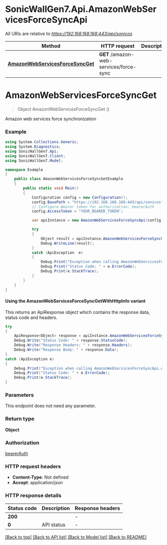 # SonicWallGen7.Api.AmazonWebServicesForceSyncApi

All URIs are relative to *https://192.168.168.168:443/api/sonicos*

| Method | HTTP request | Description |
|--------|--------------|-------------|
| [**AmazonWebServicesForceSyncGet**](AmazonWebServicesForceSyncApi.md#amazonwebservicesforcesyncget) | **GET** /amazon-web-services/force-sync |  |

<a id="amazonwebservicesforcesyncget"></a>
# **AmazonWebServicesForceSyncGet**
> Object AmazonWebServicesForceSyncGet ()



Amazon web services force synchronization

### Example
```csharp
using System.Collections.Generic;
using System.Diagnostics;
using SonicWallGen7.Api;
using SonicWallGen7.Client;
using SonicWallGen7.Model;

namespace Example
{
    public class AmazonWebServicesForceSyncGetExample
    {
        public static void Main()
        {
            Configuration config = new Configuration();
            config.BasePath = "https://192.168.168.168:443/api/sonicos";
            // Configure Bearer token for authorization: bearerAuth
            config.AccessToken = "YOUR_BEARER_TOKEN";

            var apiInstance = new AmazonWebServicesForceSyncApi(config);

            try
            {
                Object result = apiInstance.AmazonWebServicesForceSyncGet();
                Debug.WriteLine(result);
            }
            catch (ApiException  e)
            {
                Debug.Print("Exception when calling AmazonWebServicesForceSyncApi.AmazonWebServicesForceSyncGet: " + e.Message);
                Debug.Print("Status Code: " + e.ErrorCode);
                Debug.Print(e.StackTrace);
            }
        }
    }
}
```

#### Using the AmazonWebServicesForceSyncGetWithHttpInfo variant
This returns an ApiResponse object which contains the response data, status code and headers.

```csharp
try
{
    ApiResponse<Object> response = apiInstance.AmazonWebServicesForceSyncGetWithHttpInfo();
    Debug.Write("Status Code: " + response.StatusCode);
    Debug.Write("Response Headers: " + response.Headers);
    Debug.Write("Response Body: " + response.Data);
}
catch (ApiException e)
{
    Debug.Print("Exception when calling AmazonWebServicesForceSyncApi.AmazonWebServicesForceSyncGetWithHttpInfo: " + e.Message);
    Debug.Print("Status Code: " + e.ErrorCode);
    Debug.Print(e.StackTrace);
}
```

### Parameters
This endpoint does not need any parameter.
### Return type

**Object**

### Authorization

[bearerAuth](../README.md#bearerAuth)

### HTTP request headers

 - **Content-Type**: Not defined
 - **Accept**: application/json


### HTTP response details
| Status code | Description | Response headers |
|-------------|-------------|------------------|
| **200** |  |  -  |
| **0** | API status |  -  |

[[Back to top]](#) [[Back to API list]](../README.md#documentation-for-api-endpoints) [[Back to Model list]](../README.md#documentation-for-models) [[Back to README]](../README.md)

